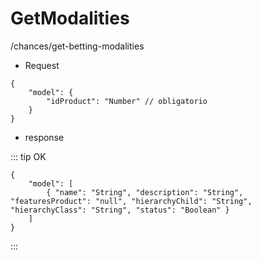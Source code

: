 # GetModalities

/chances/get-betting-modalities


- Request

```json:no-line-numbers
{
    "model": {
        "idProduct": "Number" // obligatorio
    }
}
```

- response

::: tip OK
```json:no-line-numbers
{
    "model": [
        { "name": "String", "description": "String", "featuresProduct": "null", "hierarchyChild": "String", "hierarchyClass": "String", "status": "Boolean" }
    ]
}
```
:::
